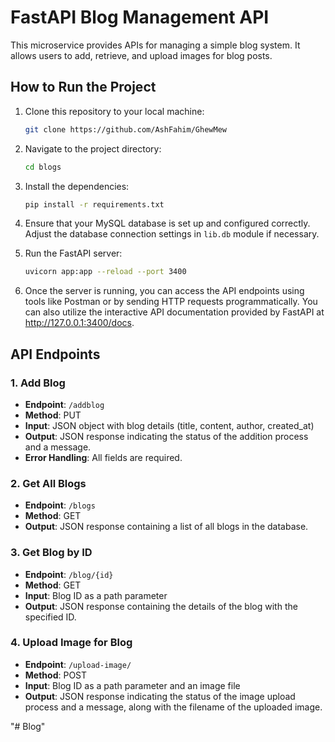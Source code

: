 # FastAPI Blog Management API

This microservice provides APIs for managing a simple blog system. It allows users to add, retrieve, and upload images for blog posts.

## How to Run the Project

1. Clone this repository to your local machine:

    ```bash
    git clone https://github.com/AshFahim/GhewMew
    ```

2. Navigate to the project directory:

    ```bash
    cd blogs
    ```

3. Install the dependencies:

    ```bash
    pip install -r requirements.txt
    ```

4. Ensure that your MySQL database is set up and configured correctly. Adjust the database connection settings in `lib.db` module if necessary.

5. Run the FastAPI server:

    ```bash
    uvicorn app:app --reload --port 3400
    ```

6. Once the server is running, you can access the API endpoints using tools like Postman or by sending HTTP requests programmatically. You can also utilize the interactive API documentation provided by FastAPI at http://127.0.0.1:3400/docs.

## API Endpoints

### 1. Add Blog

- **Endpoint**: `/addblog`
- **Method**: PUT
- **Input**: JSON object with blog details (title, content, author, created_at)
- **Output**: JSON response indicating the status of the addition process and a message.
- **Error Handling**: All fields are required.

### 2. Get All Blogs

- **Endpoint**: `/blogs`
- **Method**: GET
- **Output**: JSON response containing a list of all blogs in the database.

### 3. Get Blog by ID

- **Endpoint**: `/blog/{id}`
- **Method**: GET
- **Input**: Blog ID as a path parameter
- **Output**: JSON response containing the details of the blog with the specified ID.

### 4. Upload Image for Blog

- **Endpoint**: `/upload-image/`
- **Method**: POST
- **Input**: Blog ID as a path parameter and an image file
- **Output**: JSON response indicating the status of the image upload process and a message, along with the filename of the uploaded image.


"# Blog" 
